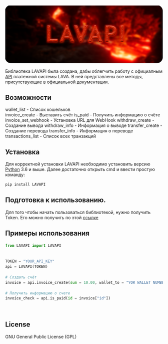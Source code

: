 [![N|Solid](https://github.com/DIMFLIX-OFFICIAL/LAVAPI/blob/main/LAVAPI%20Banner.png?raw=true)](https://nodesource.com/products/nsolid)


Библиотека LAVAPI была создана, дабы облегчить работу c официалным [API](https://dev.lava.ru/) платежной системы LAVA.
В ней представлены все методы, присутствующие в официальной документации.
  
## Возможности

wallet_list - Список кошельков<br>
invoice_create - Выставить счёт
is_paid - Получить информацию о счёте
invoice_set_webhook - Установка URL для WebHook
withdraw_create - Создание вывода
withdraw_info - Информация о выводе
transfer_create - Создание перевода
transfer_info - Информация о переводе
transactions_list - Список всех транзакций




## Установка

Для корректной установки LAVAPI необходимо установить версию [Python](https://www.python.org/) 3.6 и выше.
Далее достаточно открыть cmd и ввести простую команду:
```cmd
pip install LAVAPI
```

## Подготовка к использованию.
Для того чтобы начать пользоваться библиотекой, нужно получить Token.
Его можно получить по этой [ссылке](https://lava.ru/dashboard/settings/api)


## Примеры использования
``` python
from LAVAPI import LAVAPI


TOKEN = "YOUR_API_KEY"
api = LAVAPI(TOKEN)

# Создать счёт
invoice = api.invoice_create(sum = 10.00, wallet_to = "YOR WALLET NUMBER", comment = "LAVAPI invoice_create test!")

# Получить информацию о счете
invoice_check = api.is_paid(id = invoice["id"])




```



## License

GNU General Public License (GPL)
